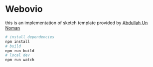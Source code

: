 # Webovio
this is an implementation of sketch template provided by [Abdullah Un Noman ](https://dribbble.com/unnoman)

```sh
# install dependencies
npm install
# build 
npm run build
# local dev
npm run watch
```

